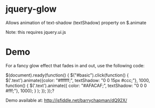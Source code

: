 jquery-glow
===========

Allows animation of text-shadow (textShadow) property on $.animate

Note: this requires jquery.ui.js

Demo
====

For a fancy glow effect that fades in and out, use the following code:

$(document).ready(function() {
    $("#basic").click(function() { 
        $('.text').animate({color: "#ffffff;", textShadow: "0 0 15px #ccc;"}, 
            1000,
            function() { 
                $('.text').animate({ color: "#AFACAF;", textShadow: "0 0 0 #fff;"}, 1000);
            }
        );
    });
});?


Demo available at: http://jsfiddle.net/barrychapman/dQ92X/
